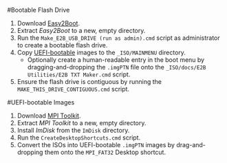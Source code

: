 #Bootable Flash Drive

1. Download [Easy2Boot](http://www.easy2boot.com/download/).
2. Extract *Easy2Boot* to a new, empty directory.
3. Run the `Make_E2B_USB_DRIVE (run as admin).cmd` script as administrator to create a bootable flash drive.
4. Copy [UEFI-bootable](#uefi---bootable-images) images to the `_ISO/MAINMENU` directory.
    - Optionally create a human-readable entry in the boot menu by dragging-and-dropping the `.imgPTN` file onto the `_ISO/docs/E2B Utilities/E2B TXT Maker.cmd` script.
5. Ensure the flash drive is contiguous by running the `MAKE_THIS_DRIVE_CONTIGUOUS.cmd` script.

#UEFI-bootable Images

1. Download [MPI Toolkit](http://www.easy2boot.com/download/mpi-pack/).
2. Extract *MPI Toolkit* to a new, empty directory.
3. Install *ImDisk* from the `ImDisk` directory.
4. Run the `CreateDesktopShortcuts.cmd` script.
5. Convert the ISOs into UEFI-bootable `.imgPTN` images by drag-and-dropping them onto the `MPI_FAT32` Desktop shortcut.


